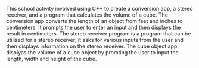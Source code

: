 This school activity involved using C++ to create a conversion app, a stereo receiver, and a program that calculates the volume of a cube. 
The conversion app converts the length of an object from feet and inches to centimeters. It prompts the user to enter an input and then displays the result in centimeters.
The stereo receiver program is a program that can be utilized for a stereo receiver; it asks for various inputs from the user and then displays information on the stereo receiver. 
The cube object app displyas the volume of a cube object by promting the user to input the length, width and height of the cube. 
